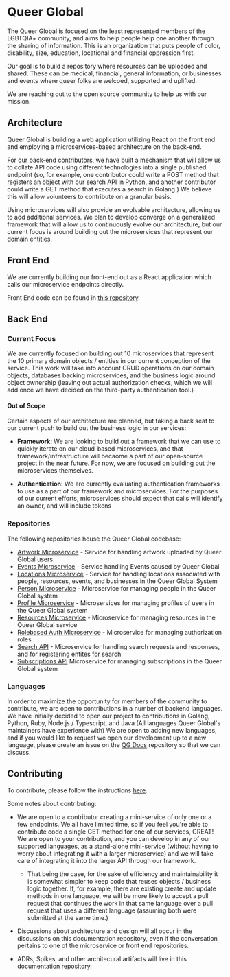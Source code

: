 # Queer Global

The Queer Global is focused on the least represented members of the LGBTQIA+ community, and aims to help people help one another through the sharing of information. This is an organization that puts people of color, disability, size, education, locational and financial oppression first. 

Our goal is to build a repository where resources can be uploaded and shared. These can be medical, financial, general information, or businesses and events where queer folks are welcoed, supported and uplifted. 

We are reaching out to the open source community to help us with our mission.

## Architecture

Queer Global is building a web application utilizing React on the front end and employing a microservices-based architecture on the back-end. 

For our back-end contributors, we have built a mechanism that will allow us to collate API code using different technologies into a single published endpoint (so, for example, one contributor could write a POST method that registers an object with our search API in Python, and another contributor could write a GET method that executes a search in Golang.) We believe this will allow volunteers to contribute on a granular basis.

Using microservices will also provide an evolvable architecture, allowing us to add additional services. We plan to develop converge on a generalized framework that will allow us to continuously evolve our architecture, but our current focus is around building out the microservices that represent our domain entities.

## Front End

We are currently building our front-end out as a React application which calls our microservice endpoints directly.

Front End code can be found in [this repository](https://github.com/QueerGlobal/qg-frontend-v2).

## Back End

### Current Focus

We are currently focused on building out 10 microservices that represent the 10 primary domain objects / entities in our current conception of the service. This work will take into account CRUD operations on our domain objects, databases backing microservices, and the business logic around object ownership (leaving out actual authorization checks, which we will add once we have decided on the third-party authentication tool.)

#### Out of Scope

Certain aspects of our architecture are planned, but taking a back seat to our current push to build out the business logic in our services:

- **Framework**: We are looking to build out a framework that we can use to quickly iterate on our cloud-based microservices, and that framework/infrastructure will becaome a part of our open-source project in the near future. For now, we are focused on building out the microservices themselves.

- **Authentication**: We are currently evaluating authentication frameworks to use as a part of our framework and microservices. For the purposes of our current efforts, microservices should expect that calls will identify an owner, and will include tokens 

  

### Repositories

The following repositories house the Queer Global codebase:

- [Artwork Microservice](https://github.com/QueerGlobal/qg-artwork-api) - Service for handling artwork uploaded by Queer Global users.
- [Events Microservice](https://github.com/QueerGlobal/qg-events-api) - Service handling Events caused by Queer Global
- [Locations Microservice](https://github.com/QueerGlobal/qg-locations-api) - Service for handling locations associated with people, resources, events, and businesses in the Queer Global System
- [Person Microservice](https://github.com/QueerGlobal/qg-person-api) - Microservice for managing people in the Queer Global system
- [Profile Microservice](https://github.com/QueerGlobal/qg-profile-api) - Microservices for managing profiles of users in the Queer Global system
- [Resources Microservice](https://github.com/QueerGlobal/qg-resources-api) - Microservice for managing resources in the Queer Global service
- [Rolebased Auth Microservice](https://github.com/QueerGlobal/qg-rolebased-auth-api) - Microservice for managing authorization roles
- [Search API](https://github.com/QueerGlobal/qg-search-api) - Microservice for handling search requests and responses, and for registering entites for search
- [Subscriptions API](https://github.com/QueerGlobal/qg-subscription-api) Microservice for managing subscriptions in the Queer Global system

### Languages

In order to maximize the opportunity for members of the community to contribute, we are open to contributions in a number of backend languages. We have initially decided to open our project to contributions in Golang, Python, Ruby, Node.js / Typescript, and Java (All languages Queer Global's maintainers have experience with) We are open to adding new languages, and if you would like to request we open our development up to a new language, please create an issue on the [QG Docs](https://github.com/QueerGlobal/qg-docs) repository so that we can discuss.

## Contributing

To contribute, please follow the instructions [here](https://github.com/QueerGlobal/qg-docs/CONTRIBUTING.md).

Some notes about contributing:

- We are open to a contributor creating a mini-service of only one or a few endpoints. We all have limited time, so if you feel you're able to contribute code a single GET method for one of our services, GREAT! We are open to your contribution, and you can develop in any of our supported languages, as a stand-alone mini-service (without having to worry about integrating it with a larger microservice) and we will take care of integrating it into the larger API through our framework.

  - That being the case, for the sake of efficiency and maintainability it is somewhat simpler to keep code that reuses objects / business logic together. If, for example, there are existing create and update methods in one language, we will be more likely to accept a pull request that continues the work in that same language over a pull request that uses a different language (assuming both were submitted at the same time.)

- Discussions about architecture and design will all occur in the discussions on this documentation repository, even if the conversation pertains to one of the microservice or front end repositories. 

- ADRs, Spikes, and other architecural artifacts will live in this documentation repository.



 
